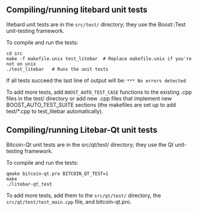 Compiling/running litebard unit tests
------------------------------------

litebard unit tests are in the `src/test/` directory; they
use the Boost::Test unit-testing framework.

To compile and run the tests:

	cd src
	make -f makefile.unix test_litebar  # Replace makefile.unix if you're not on unix
	./test_litebar   # Runs the unit tests

If all tests succeed the last line of output will be:
`*** No errors detected`

To add more tests, add `BOOST_AUTO_TEST_CASE` functions to the existing
.cpp files in the test/ directory or add new .cpp files that
implement new BOOST_AUTO_TEST_SUITE sections (the makefiles are
set up to add test/*.cpp to test_litebar automatically).


Compiling/running Litebar-Qt unit tests
---------------------------------------

Bitcoin-Qt unit tests are in the src/qt/test/ directory; they
use the Qt unit-testing framework.

To compile and run the tests:

	qmake bitcoin-qt.pro BITCOIN_QT_TEST=1
	make
	./litebar-qt_test

To add more tests, add them to the `src/qt/test/` directory,
the `src/qt/test/test_main.cpp` file, and bitcoin-qt.pro.
